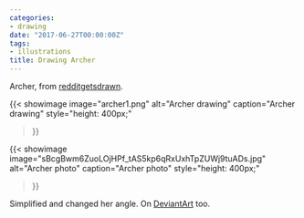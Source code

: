 ```yaml
---
categories:
- drawing
date: "2017-06-27T00:00:00Z"
tags:
- illustrations
title: Drawing Archer
---
```


Archer, from [redditgetsdrawn](https://www.reddit.com/r/redditgetsdrawn/comments/4cwiyf/flinging_arrows_in_humid_louisiana_yesterday_my/).

{{< showimage
  image="archer1.png"
  alt="Archer drawing"
  caption="Archer drawing"
  style="height: 400px;"
>}}


{{< showimage
  image="sBcgBwm6ZuoLOjHPf_tAS5kp6qRxUxhTpZUWj9tuADs.jpg"
  alt="Archer photo"
  caption="Archer photo"
  style="height: 400px;"
>}}


Simplified and changed her angle. On [DeviantArt](http://kinow.deviantart.com/art/Archer1-688782846) too.
